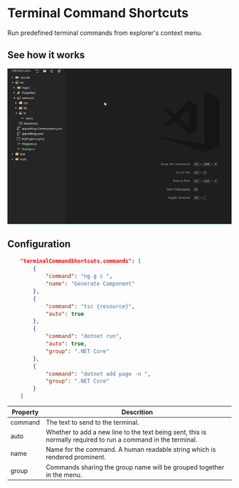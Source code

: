 # Terminal Command Shortcuts

Run predefined terminal commands from explorer's context menu.

## See how it works

![Exmaple](img/example.gif)

## Configuration
```json
    "terminalCommandShortcuts.commands": [
        {
            "command": "ng g c ",
            "name": "Generate Component"
        },
        {
            "command": "tsc {resource}",
            "auto": true
        },
        {
            "command": "dotnet run",
            "auto": true,
            "group": ".NET Core"
        },
        {
            "command": "dotnet add page -n ",
            "group": ".NET Core"
        }
    ]
```

| Property | Descrition                                                                                                    |
|----------|---------------------------------------------------------------------------------------------------------------|
| command  | The text to send to the terminal.                                                                             |
| auto     | Whether to add a new line to the text being sent, this is normally required to run a command in the terminal. |
| name     | Name for the command. A human readable string which is rendered prominent.                                    |
| group    | Commands sharing the group name will be grouped together in the menu.                                         |
